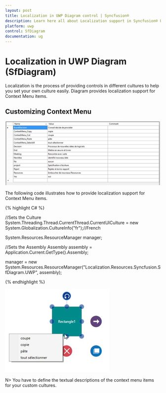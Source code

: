```yaml
---
layout: post
title: Localization in UWP Diagram control | Syncfusion®
description: Learn here all about Localization support in Syncfusion® UWP Diagram (SfDiagram) control and more.
platform: uwp
control: SfDiagram
documentation: ug
---
```


# Localization in UWP Diagram (SfDiagram)

Localization is the process of providing controls in different cultures to help you set your own culture easily. Diagram provides localization support for Context Menu items.

## Customizing Context Menu

![Localizing context menu](Localization_images/Localization_img1.jpeg)

The following code illustrates how to provide localization support for Context Menu items.

{% highlight C# %}

//Sets the Culture 
System.Threading.Thread.CurrentThread.CurrentUICulture = new System.Globalization.CultureInfo("fr");//French

System.Resources.ResourceManager manager;

//Sets the Assembly
Assembly assembly = Application.Current.GetType().Assembly;

manager = new System.Resources.ResourceManager("Localization.Resources.Syncfusion.SfDiagram.UWP", 
          assembly);

{% endhighlight %}

![Node with localized context menu](Localization_images/Localization_img2.jpeg)

N> You have to define the textual descriptions of the context menu items for your custom cultures.
